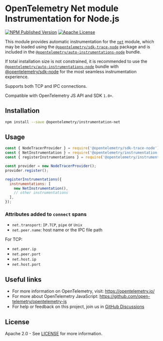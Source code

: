 # OpenTelemetry Net module Instrumentation for Node.js

[![NPM Published Version][npm-img]][npm-url]
[![Apache License][license-image]][license-image]

This module provides automatic instrumentation for the [`net`](http://nodejs.org/dist/latest/docs/api/net.html) module, which may be loaded using the [`@opentelemetry/sdk-trace-node`](https://github.com/open-telemetry/opentelemetry-js/tree/main/packages/opentelemetry-sdk-trace-node) package and is included in the [`@opentelemetry/auto-instrumentations-node`](https://www.npmjs.com/package/@opentelemetry/auto-instrumentations-node) bundle.

If total installation size is not constrained, it is recommended to use the [`@opentelemetry/auto-instrumentations-node`](https://www.npmjs.com/package/@opentelemetry/auto-instrumentations-node) bundle with [@opentelemetry/sdk-node](`https://www.npmjs.com/package/@opentelemetry/sdk-node`) for the most seamless instrumentation experience.

Supports both TCP and IPC connections.

Compatible with OpenTelemetry JS API and SDK `1.0+`.

## Installation

```bash
npm install --save @opentelemetry/instrumentation-net
```

## Usage

```js
const { NodeTracerProvider } = require('@opentelemetry/sdk-trace-node');
const { NetInstrumentation } = require('@opentelemetry/instrumentation-net');
const { registerInstrumentations } = require('@opentelemetry/instrumentation');

const provider = new NodeTracerProvider();
provider.register();

registerInstrumentations({
  instrumentations: [
    new NetInstrumentation(),
    // other instrumentations
  ],
});
```

### Attributes added to `connect` spans

* `net.transport`: `IP.TCP`, `pipe` or `Unix`
* `net.peer.name`: host name or the IPC file path

For TCP:

* `net.peer.ip`
* `net.peer.port`
* `net.host.ip`
* `net.host.port`

## Useful links

* For more information on OpenTelemetry, visit: <https://opentelemetry.io/>
* For more about OpenTelemetry JavaScript: <https://github.com/open-telemetry/opentelemetry-js>
* For help or feedback on this project, join us in [GitHub Discussions][discussions-url]

## License

Apache 2.0 - See [LICENSE][license-url] for more information.

[discussions-url]: https://github.com/open-telemetry/opentelemetry-js/discussions
[license-url]: https://github.com/open-telemetry/opentelemetry-js-contrib/blob/main/LICENSE
[license-image]: https://img.shields.io/badge/license-Apache_2.0-green.svg?style=flat
[npm-url]: https://www.npmjs.com/package/@opentelemetry/instrumentation-net
[npm-img]: https://badge.fury.io/js/%40opentelemetry%2Finstrumentation-net.svg
